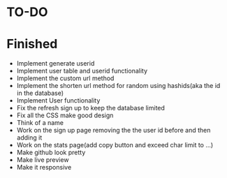 # TO-DO

# Finished

- Implement generate userid
- Implement user table and userid functionality
- Implement the custom url method
- Implement the shorten url method for random using hashids(aka the id in the database)
- Implement User functionality
- Fix the refresh sign up to keep the database limited
- Fix all the CSS make good design
- Think of a name
- Work on the sign up page removing the the user id before and then adding it
- Work on the stats page(add copy button and exceed char limit to ...)
- Make github look pretty
- Make live preview
- Make it responsive
